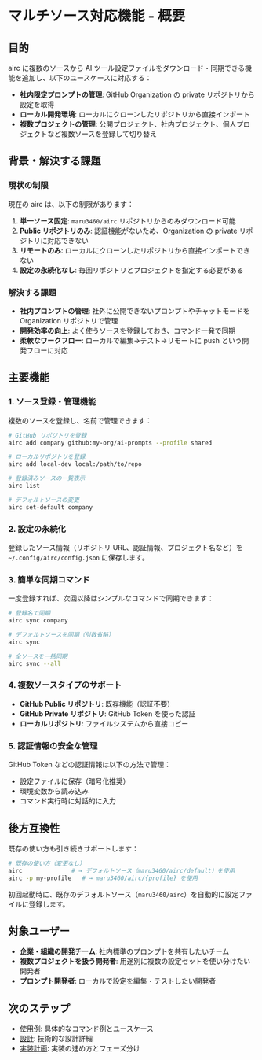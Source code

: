 # マルチソース対応機能 - 概要

## 目的

airc に複数のソースから AI ツール設定ファイルをダウンロード・同期できる機能を追加し、以下のユースケースに対応する：

- **社内限定プロンプトの管理**: GitHub Organization の private リポジトリから設定を取得
- **ローカル開発環境**: ローカルにクローンしたリポジトリから直接インポート
- **複数プロジェクトの管理**: 公開プロジェクト、社内プロジェクト、個人プロジェクトなど複数ソースを登録して切り替え

## 背景・解決する課題

### 現状の制限

現在の airc は、以下の制限があります：

1. **単一ソース固定**: `maru3460/airc` リポジトリからのみダウンロード可能
2. **Public リポジトリのみ**: 認証機能がないため、Organization の private リポジトリに対応できない
3. **リモートのみ**: ローカルにクローンしたリポジトリから直接インポートできない
4. **設定の永続化なし**: 毎回リポジトリとプロジェクトを指定する必要がある

### 解決する課題

- **社内プロンプトの管理**: 社外に公開できないプロンプトやチャットモードを Organization リポジトリで管理
- **開発効率の向上**: よく使うソースを登録しておき、コマンド一発で同期
- **柔軟なワークフロー**: ローカルで編集→テスト→リモートに push という開発フローに対応

## 主要機能

### 1. ソース登録・管理機能

複数のソースを登録し、名前で管理できます：

```bash
# GitHub リポジトリを登録
airc add company github:my-org/ai-prompts --profile shared

# ローカルリポジトリを登録
airc add local-dev local:/path/to/repo

# 登録済みソースの一覧表示
airc list

# デフォルトソースの変更
airc set-default company
```

### 2. 設定の永続化

登録したソース情報（リポジトリ URL、認証情報、プロジェクト名など）を `~/.config/airc/config.json` に保存します。

### 3. 簡単な同期コマンド

一度登録すれば、次回以降はシンプルなコマンドで同期できます：

```bash
# 登録名で同期
airc sync company

# デフォルトソースを同期（引数省略）
airc sync

# 全ソースを一括同期
airc sync --all
```

### 4. 複数ソースタイプのサポート

- **GitHub Public リポジトリ**: 既存機能（認証不要）
- **GitHub Private リポジトリ**: GitHub Token を使った認証
- **ローカルリポジトリ**: ファイルシステムから直接コピー

### 5. 認証情報の安全な管理

GitHub Token などの認証情報は以下の方法で管理：

- 設定ファイルに保存（暗号化推奨）
- 環境変数から読み込み
- コマンド実行時に対話的に入力

## 後方互換性

既存の使い方も引き続きサポートします：

```bash
# 既存の使い方（変更なし）
airc              # → デフォルトソース（maru3460/airc/default）を使用
airc -p my-profile   # → maru3460/airc/{profile} を使用
```

初回起動時に、既存のデフォルトソース（`maru3460/airc`）を自動的に設定ファイルに登録します。

## 対象ユーザー

- **企業・組織の開発チーム**: 社内標準のプロンプトを共有したいチーム
- **複数プロジェクトを扱う開発者**: 用途別に複数の設定セットを使い分けたい開発者
- **プロンプト開発者**: ローカルで設定を編集・テストしたい開発者

## 次のステップ

- [使用例](./使用例.md): 具体的なコマンド例とユースケース
- [設計](./設計.md): 技術的な設計詳細
- [実装計画](./実装計画.md): 実装の進め方とフェーズ分け

